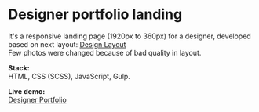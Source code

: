 # Designer portfolio landing
It's a responsive landing page (1920px to 360px)  for a designer, developed based on next layout:
[Design Layout](https://www.figma.com/design/6CdfhimUgMGL6cITesSSYf/Untitled?node-id=0-1&node-type=CANVAS&t=Ijms3oZPXy1DJUfj-0)  
Few photos were changed because of bad quality in layout.

**Stack:**  
HTML, CSS (SCSS), JavaScript, Gulp.

**Live demo:**  
[Designer Portfolio](https://andriiam.github.io/designer-portfolio/)
